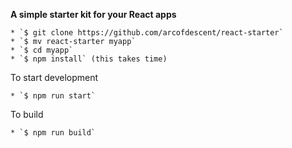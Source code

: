 
**A simple starter kit for your React apps**

	* `$ git clone https://github.com/arcofdescent/react-starter`
	* `$ mv react-starter myapp`
	* `$ cd myapp`
	* `$ npm install` (this takes time)

To start development

	* `$ npm run start`

To build

	* `$ npm run build`

